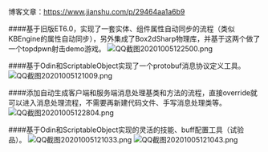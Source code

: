 博客文章：https://www.jianshu.com/p/29464aa1a6b9

####基于旧版ET6.0，实现了一套实体、组件属性自动同步的流程（类似KBEngine的属性自动同步），另外集成了Box2dSharp物理库，并基于这两个做了一个topdpwn射击demo游戏。
![QQ截图20201005122500.png](https://upload-images.jianshu.io/upload_images/2528994-19136b0d276d52b0.png?imageMogr2/auto-orient/strip%7CimageView2/2/w/1240)


####基于Odin和ScriptableObject实现了一个protobuf消息协议定义工具。
![QQ截图20201005121009.png](https://upload-images.jianshu.io/upload_images/2528994-d8737bff9b1cdb3c.png?imageMogr2/auto-orient/strip%7CimageView2/2/w/1240)


####添加自动生成客户端和服务端消息处理基类和方法的流程，直接override就可以进入消息处理流程，不需要再新建代码文件、手写消息处理类等。
![QQ截图20201005122804.png](https://upload-images.jianshu.io/upload_images/2528994-9240545c724b18b3.png?imageMogr2/auto-orient/strip%7CimageView2/2/w/1240)


####基于Odin和ScriptableObject实现的灵活的技能、buff配置工具（试验品）。
![QQ截图20201005121033.png](https://upload-images.jianshu.io/upload_images/2528994-163671168a3b50c4.png?imageMogr2/auto-orient/strip%7CimageView2/2/w/1240)
![QQ截图20201005121043.png](https://upload-images.jianshu.io/upload_images/2528994-01fcfdbe6e0e7a68.png?imageMogr2/auto-orient/strip%7CimageView2/2/w/1240)
